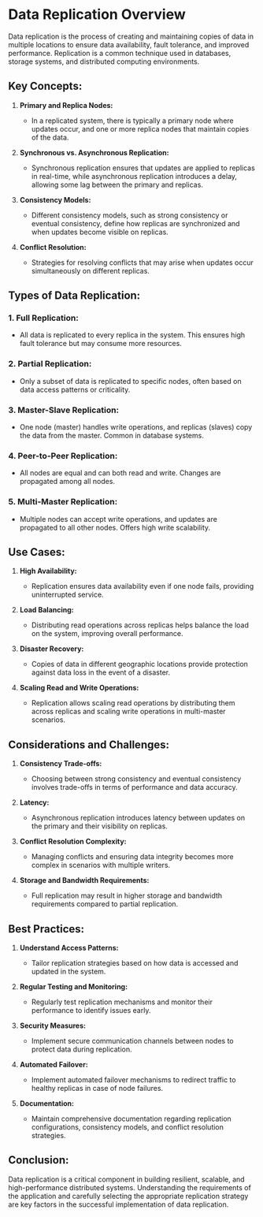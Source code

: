 # Data Replication Overview

Data replication is the process of creating and maintaining copies of data in multiple locations to ensure data availability, fault tolerance, and improved performance. Replication is a common technique used in databases, storage systems, and distributed computing environments.

## Key Concepts:

1. **Primary and Replica Nodes:**
   - In a replicated system, there is typically a primary node where updates occur, and one or more replica nodes that maintain copies of the data.

2. **Synchronous vs. Asynchronous Replication:**
   - Synchronous replication ensures that updates are applied to replicas in real-time, while asynchronous replication introduces a delay, allowing some lag between the primary and replicas.

3. **Consistency Models:**
   - Different consistency models, such as strong consistency or eventual consistency, define how replicas are synchronized and when updates become visible on replicas.

4. **Conflict Resolution:**
   - Strategies for resolving conflicts that may arise when updates occur simultaneously on different replicas.

## Types of Data Replication:

### 1. **Full Replication:**
   - All data is replicated to every replica in the system. This ensures high fault tolerance but may consume more resources.

### 2. **Partial Replication:**
   - Only a subset of data is replicated to specific nodes, often based on data access patterns or criticality.

### 3. **Master-Slave Replication:**
   - One node (master) handles write operations, and replicas (slaves) copy the data from the master. Common in database systems.

### 4. **Peer-to-Peer Replication:**
   - All nodes are equal and can both read and write. Changes are propagated among all nodes.

### 5. **Multi-Master Replication:**
   - Multiple nodes can accept write operations, and updates are propagated to all other nodes. Offers high write scalability.

## Use Cases:

1. **High Availability:**
   - Replication ensures data availability even if one node fails, providing uninterrupted service.

2. **Load Balancing:**
   - Distributing read operations across replicas helps balance the load on the system, improving overall performance.

3. **Disaster Recovery:**
   - Copies of data in different geographic locations provide protection against data loss in the event of a disaster.

4. **Scaling Read and Write Operations:**
   - Replication allows scaling read operations by distributing them across replicas and scaling write operations in multi-master scenarios.

## Considerations and Challenges:

1. **Consistency Trade-offs:**
   - Choosing between strong consistency and eventual consistency involves trade-offs in terms of performance and data accuracy.

2. **Latency:**
   - Asynchronous replication introduces latency between updates on the primary and their visibility on replicas.

3. **Conflict Resolution Complexity:**
   - Managing conflicts and ensuring data integrity becomes more complex in scenarios with multiple writers.

4. **Storage and Bandwidth Requirements:**
   - Full replication may result in higher storage and bandwidth requirements compared to partial replication.

## Best Practices:

1. **Understand Access Patterns:**
   - Tailor replication strategies based on how data is accessed and updated in the system.

2. **Regular Testing and Monitoring:**
   - Regularly test replication mechanisms and monitor their performance to identify issues early.

3. **Security Measures:**
   - Implement secure communication channels between nodes to protect data during replication.

4. **Automated Failover:**
   - Implement automated failover mechanisms to redirect traffic to healthy replicas in case of node failures.

5. **Documentation:**
   - Maintain comprehensive documentation regarding replication configurations, consistency models, and conflict resolution strategies.

## Conclusion:

Data replication is a critical component in building resilient, scalable, and high-performance distributed systems. Understanding the requirements of the application and carefully selecting the appropriate replication strategy are key factors in the successful implementation of data replication.
